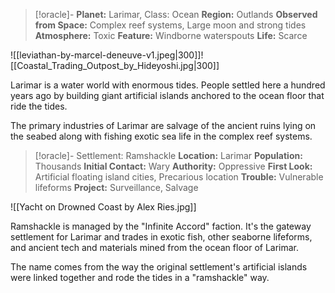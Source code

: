 
> [!oracle]- **Planet:** Larimar, Class: Ocean
>**Region:** Outlands
> **Observed from Space:** Complex reef systems, Large moon and strong tides
> **Atmosphere:** Toxic
> **Feature:** Windborne waterspouts
> **Life:** Scarce

![[leviathan-by-marcel-deneuve-v1.jpeg|300]]![[Coastal_Trading_Outpost_by_Hideyoshi.jpg|300]]

Larimar is a water world with enormous tides. People settled here a hundred years ago by building giant artificial islands anchored to the ocean floor that ride the tides.

The primary industries of Larimar are salvage of the ancient ruins lying on the seabed along with fishing exotic sea life in the complex reef systems.


> [!oracle]- Settlement: Ramshackle
> **Location:** Larimar
> **Population:** Thousands
> **Initial Contact:** Wary
> **Authority:** Oppressive
> **First Look:** Artificial floating island cities, Precarious location
> **Trouble:** Vulnerable lifeforms
> **Project:** Surveillance, Salvage

![[Yacht on Drowned Coast by Alex Ries.jpg]]

Ramshackle is managed by the "Infinite Accord" faction. It's the gateway settlement for Larimar and trades in exotic fish, other seaborne lifeforms, and ancient tech and materials mined from the ocean floor of Larimar.

The name comes from the way the original settlement's artificial islands were linked together and rode the tides in a "ramshackle" way.

